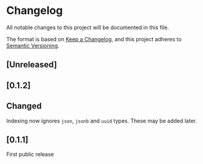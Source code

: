 # Changelog

All notable changes to this project will be documented in this file.

The format is based on [Keep a Changelog](https://keepachangelog.com/en/1.0.0/),
and this project adheres to [Semantic Versioning](https://semver.org/spec/v2.0.0.html).

## [Unreleased]

## [0.1.2]

## Changed

Indexing now ignores `json`, `jsonb` and `uuid` types. These may be added later.

## [0.1.1]

First public release

